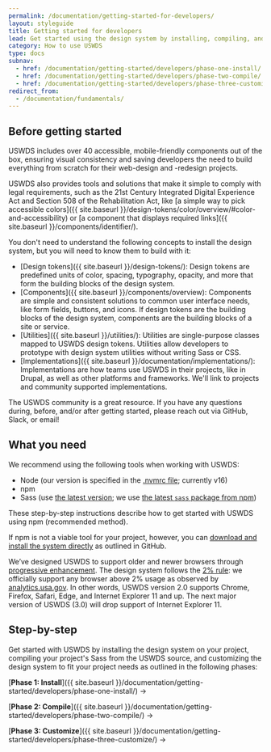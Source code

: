 ```yaml
---
permalink: /documentation/getting-started-for-developers/
layout: styleguide
title: Getting started for developers
lead: Get started using the design system by installing, compiling, and customizing USWDS code
category: How to use USWDS
type: docs
subnav:
  - href: /documentation/getting-started/developers/phase-one-install/
  - href: /documentation/getting-started/developers/phase-two-compile/
  - href: /documentation/getting-started/developers/phase-three-customize/
redirect_from:
  - /documentation/fundamentals/
---
```


## Before getting started
USWDS includes over 40 accessible, mobile-friendly components out of the box, ensuring visual consistency and saving developers the need to build everything from scratch for their web-design and -redesign projects.

USWDS also provides tools and solutions that make it simple to comply with legal requirements, such as the 21st Century Integrated Digital Experience Act and Section 508 of the Rehabilitation Act, like [a simple way to pick accessible colors]({{ site.baseurl }}/design-tokens/color/overview/#color-and-accessibility) or [a component that displays required links]({{ site.baseurl }}/components/identifier/).

You don't need to understand the following concepts to install the design system, but you will need to know them to build with it:

- [Design tokens]({{ site.baseurl }}/design-tokens/): Design tokens are predefined units of color, spacing, typography, opacity, and more that form the building blocks of the design system.
- [Components]({{ site.baseurl }}/components/overview): Components are simple and consistent solutions to common user interface needs, like form fields, buttons, and icons. If design tokens are the building blocks of the design system, components are the building blocks of a site or service.
- [Utilities]({{ site.baseurl }}/utilities/): Utilities are single-purpose classes mapped to USWDS design tokens. Utilities allow developers to prototype with design system utilities without writing Sass or CSS.
- [Implementations]({{ site.baseurl }}/documentation/implementations/): Implementations are how teams use USWDS in their projects, like in Drupal, as well as other platforms and frameworks. We'll link to projects and community supported implementations. 

The USWDS community is a great resource. If you have any questions during, before, and/or after getting started, please reach out via GitHub, Slack, or email!

## What you need
We recommend using the following tools when working with USWDS:
- Node (our version is specified in the [.nvmrc file](https://github.com/uswds/uswds/blob/main/.nvmrc); currently v16)
- npm
- Sass (use [the latest version](https://nodejs.org/en/download/); we use [the latest `sass` package from npm](https://www.npmjs.com/package/sass))

These step-by-step instructions describe how to get started with USWDS using npm (recommended method).

If npm is not a viable tool for your project, however, you can [download and install the system directly](https://github.com/uswds/uswds#download-and-install) as outlined in GitHub.

We’ve designed USWDS to support older and newer browsers through [progressive enhancement](https://en.wikipedia.org/wiki/Progressive_enhancement). The design system follows the [2% rule](https://gds.blog.gov.uk/2012/01/25/support-for-browsers/): we officially support any browser above 2% usage as observed by [analytics.usa.gov](https://analytics.usa.gov/). In other words, USWDS version 2.0 supports Chrome, Firefox, Safari, Edge, and Internet Explorer 11 and up. The next major version of USWDS (3.0) will drop support of Internet Explorer 11.

## Step-by-step
Get started with USWDS by installing the design system on your project, compiling your project's Sass from the USWDS source, and customizing the design system to fit your project needs as outlined in the following phases:

[**Phase 1: Install**]({{ site.baseurl }}/documentation/getting-started/developers/phase-one-install/) →

[**Phase 2: Compile**]({{ site.baseurl }}/documentation/getting-started/developers/phase-two-compile/) →

[**Phase 3: Customize**]({{ site.baseurl }}/documentation/getting-started/developers/phase-three-customize/) →
